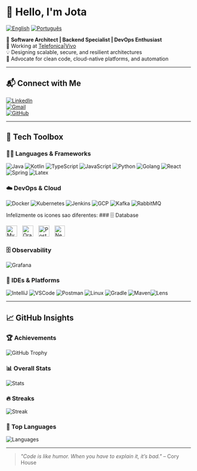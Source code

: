 # 👋 Hello, I'm Jota

[![English](https://img.shields.io/badge/lang-en-red.svg)](README.md)
[![Português](https://img.shields.io/badge/lang-pt--br-green.svg)](README.pt-br.md)

🎯 **Software Architect | Backend Specialist | DevOps Enthusiast**  
🏦 Working at [Telefonica|Vivo](https://www.vivo.com.br/)  
💡 Designing scalable, secure, and resilient architectures  
🚀 Advocate for clean code, cloud-native platforms, and automation

---

## 📬 Connect with Me

[![LinkedIn](https://img.shields.io/badge/LinkedIn-0A66C2.svg?style=for-the-badge&logo=linkedin&logoColor=white)](https://www.linkedin.com/in/jjjunior)  
[![Gmail](https://img.shields.io/badge/Gmail-EA4335.svg?style=for-the-badge&logo=gmail&logoColor=white)](mailto:jjjunior@gmail.com)  
[![GitHub](https://img.shields.io/badge/GitHub-181717.svg?style=for-the-badge&logo=github&logoColor=white)](https://github.com/jjjunior)

---

## 🧰 Tech Toolbox

### 👨‍💻 Languages & Frameworks
![Java](https://skillicons.dev/icons?i=java) ![Kotlin](https://skillicons.dev/icons?i=kotlin) ![TypeScript](https://skillicons.dev/icons?i=ts) ![JavaScript](https://skillicons.dev/icons?i=js) ![Python](https://skillicons.dev/icons?i=python) ![Golang](https://skillicons.dev/icons?i=golang) ![React](https://skillicons.dev/icons?i=react) ![Spring](https://skillicons.dev/icons?i=spring) ![Latex](https://skillicons.dev/icons?i=latex) 

### ☁️ DevOps & Cloud
![Docker](https://skillicons.dev/icons?i=docker) ![Kubernetes](https://skillicons.dev/icons?i=kubernetes) ![Jenkins](https://skillicons.dev/icons?i=jenkins) ![GCP](https://skillicons.dev/icons?i=gcp) ![Kafka](https://skillicons.dev/icons?i=kafka) ![RabbitMQ](https://skillicons.dev/icons?i=rabbitmq)

Infelizmente os icones sao diferentes: ### 🗄️ Database
<p align="left">
  <img src="https://cdn.simpleicons.org/mysql/4479A1" alt="MySQL" width="30" height="30" style="margin-right:10px;" />
  <img src="https://cdn.simpleicons.org/oracle/F80000" alt="Oracle" width="30" height="30" style="margin-right:10px;" />
  <img src="https://cdn.simpleicons.org/postgresql/336791" alt="PostgreSQL" width="30" height="30" style="margin-right:10px;" />
  <img src="https://cdn.simpleicons.org/neo4j/008CC1" alt="Neo4j" width="28" height="30" style="margin-right:10px;" />
</p>


### 🗄️ Observability
![Grafana](https://skillicons.dev/icons?i=grafana)

### 🧪 IDEs & Platforms
![IntelliJ](https://skillicons.dev/icons?i=idea) ![VSCode](https://skillicons.dev/icons?i=vscode) ![Postman](https://skillicons.dev/icons?i=postman) ![Linux](https://skillicons.dev/icons?i=linux) ![Gradle](https://skillicons.dev/icons?i=gradle) ![Maven](https://skillicons.dev/icons?i=maven)![Lens](https://skillicons.dev/icons?i=kubernetes)

---

## 📈 GitHub Insights

### 🏆 Achievements
![GitHub Trophy](https://github-profile-trophy.vercel.app/?username=jjjunior&show=reviews,discussions_started,discussions_answered,prs_merged,prs_merged_percentage&theme=darkhub&column=6&margin-w=10&margin-h=10)

### 📊 Overall Stats
![Stats](https://github-readme-stats.vercel.app/api?username=jjjunior&count_private=true&include_all_commits=true&show_icons=true&theme=darkhub)

### 🔥 Streaks
![Streak](https://streak-stats.demolab.com/?user=jjjunior&theme=darkhub)

### 💬 Top Languages
![Languages](https://github-readme-stats.vercel.app/api/top-langs/?username=jjjunior&layout=compact&langs_count=10&theme=darkhub)

---

> *"Code is like humor. When you have to explain it, it’s bad."* – Cory House

